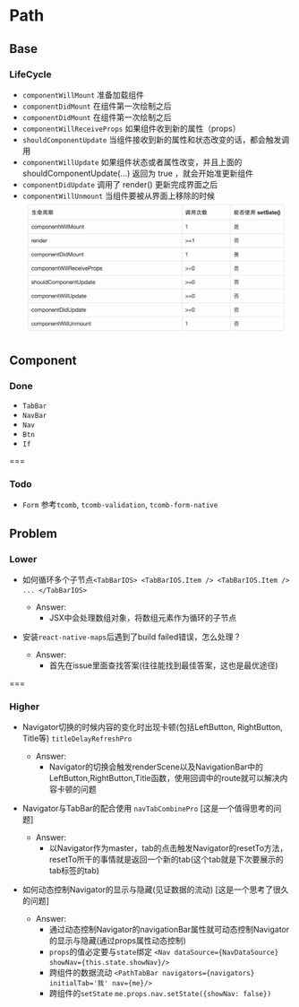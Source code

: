 # Path

## Base
### LifeCycle
* `componentWillMount`         准备加载组件
* `componentDidMount`          在组件第一次绘制之后
* `componentDidMount`          在组件第一次绘制之后
* `componentWillReceiveProps`  如果组件收到新的属性（props）
* `shouldComponentUpdate`      当组件接收到新的属性和状态改变的话，都会触发调用
* `componentWillUpdate`        如果组件状态或者属性改变，并且上面的 shouldComponentUpdate(...) 返回为 true ，就会开始准更新组件
* `componentDidUpdate`         调用了 render() 更新完成界面之后
* `componentWillUnmount`       当组件要被从界面上移除的时候
![image](./doc/1.pic.jpg)

## Component
### Done
* `TabBar`
* `NavBar`
* `Nav`
* `Btn`
* `If`

===

### Todo
* `Form` 参考`tcomb`, `tcomb-validation`, `tcomb-form-native`


## Problem
### Lower
* 如何循环多个子节点`<TabBarIOS> <TabBarIOS.Item /> <TabBarIOS.Item /> ... </TabBarIOS>`
  * Answer:
    * JSX中会处理数组对象，将数组元素作为循环的子节点

* 安装`react-native-maps`后遇到了build failed错误，怎么处理？
  * Answer:
    * 首先在issue里面查找答案(往往能找到最佳答案，这也是最优途径)

===

### Higher
* Navigator切换的时候内容的变化时出现卡顿(包括LeftButton, RightButton, Title等) `titleDelayRefreshPro`
  * Answer:
    * Navigator的切换会触发renderScene以及NavigationBar中的LeftButton,RightButton,Title函数，使用回调中的route就可以解决内容卡顿的问题

* Navigator与TabBar的配合使用 `navTabCombinePro` [这是一个值得思考的问题]
  * Answer:
    * 以Navigator作为master，tab的点击触发Navigator的resetTo方法，resetTo所干的事情就是返回一个新的tab(这个tab就是下次要展示的tab标签的tab)

* 如何动态控制Navigator的显示与隐藏(见证数据的流动) [这是一个思考了很久的问题]
  * Answer:
    * 通过动态控制Navigator的navigationBar属性就可动态控制Navigator的显示与隐藏(通过props属性动态控制)
    * `props`的值必定要与`state`绑定   `<Nav dataSource={NavDataSource} showNav={this.state.showNav}/>`
    * 跨组件的数据流动 `<PathTabBar navigators={navigators} initialTab='我' nav={me}/>`
    * 跨组件的`setState` `me.props.nav.setState({showNav: false})`
